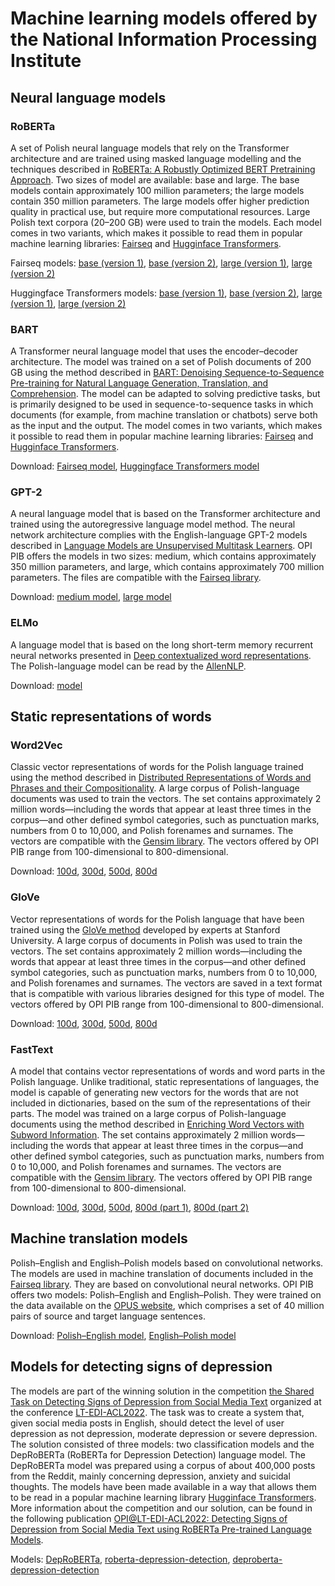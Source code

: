 # Machine learning models offered by the National Information Processing Institute

## Neural language models 

### RoBERTa

A set of Polish neural language models that rely on the Transformer architecture and are trained using masked language modelling and the techniques described in [RoBERTa: A Robustly Optimized BERT Pretraining Approach](https://arxiv.org/abs/1907.11692). Two sizes of model are available: base and large. The base models contain approximately 100 million parameters; the large models contain 350 million parameters. The large models offer higher prediction quality in practical use, but require more computational resources. Large Polish text corpora (20–200 GB) were used to train the models. Each model comes in two variants, which makes it possible to read them in popular machine learning libraries: [Fairseq](https://github.com/pytorch/fairseq) and [Hugginface Transformers](https://github.com/huggingface/transformers).

Fairseq models: [base (version 1)](https://share.opi.org.pl/s/YammFDDFyymxHjA), [base (version 2)](https://share.opi.org.pl/s/X78QyWBXmbTmWTr), [large (version 1)](https://share.opi.org.pl/s/TBM8q5Bzrqaa5XF), [large (version 2)](https://share.opi.org.pl/s/zwK4mofafDtgBx2)

Huggingface Transformers models: [base (version 1)](https://share.opi.org.pl/s/j9A9Fmij6smDTe8), [base (version 2)](https://share.opi.org.pl/s/JonE4qDDjzsQAtT), [large (version 1)](https://share.opi.org.pl/s/RAmxCTKDNY4naWe), [large (version 2)](https://share.opi.org.pl/s/FTpq7ceAgdeyR5k)

### BART

A Transformer neural language model that uses the encoder–decoder architecture. The model was trained on a set of Polish documents of 200 GB using the method described in [BART: Denoising Sequence-to-Sequence Pre-training for Natural Language Generation, Translation, and Comprehension](https://arxiv.org/abs/1910.13461). The model can be adapted to solving predictive tasks, but is primarily designed to be used in sequence-to-sequence tasks in which documents (for example, from machine translation or chatbots) serve both as the input and the output. The model comes in two variants, which makes it possible to read them in popular machine learning libraries: [Fairseq](https://github.com/pytorch/fairseq) and [Hugginface Transformers](https://github.com/huggingface/transformers).

Download: [Fairseq model](https://share.opi.org.pl/s/aw6o2g7joKS8m6D), [Huggingface Transformers model](https://share.opi.org.pl/s/nHPT3Ln7SBRyb5M)

### GPT-2

A neural language model that is based on the Transformer architecture and trained using the autoregressive language model method. The neural network architecture complies with the English-language GPT-2 models described in [Language Models are Unsupervised Multitask Learners](https://d4mucfpksywv.cloudfront.net/better-language-models/language_models_are_unsupervised_multitask_learners.pdf). OPI PIB offers the models in two sizes: medium, which contains approximately 350 million parameters, and large, which contains approximately 700 million parameters. The files are compatible with the [Fairseq library](https://github.com/pytorch/fairseq).

Download: [medium model](https://share.opi.org.pl/s/9p32SjLsASgepqz), [large model](https://share.opi.org.pl/s/TGXs2CytKnTbjNx)

### ELMo

A language model that is based on the long short-term memory recurrent neural networks presented in [Deep contextualized word representations](https://arxiv.org/abs/1802.05365). The Polish-language model can be read by the [AllenNLP](https://github.com/allenai/allennlp).

Download: [model](https://share.opi.org.pl/s/KrKRTytyQp7yka9)


## Static representations of words

### Word2Vec

Classic vector representations of words for the Polish language trained using the method described in [Distributed Representations of Words and Phrases
and their Compositionality](https://arxiv.org/abs/1310.4546). A large corpus of Polish-language documents was used to train the vectors. The set contains approximately 2 million words—including the words that appear at least three times in the corpus—and other defined symbol categories, such as punctuation marks, numbers from 0 to 10,000, and Polish forenames and surnames. The vectors are compatible with the  [Gensim library](https://radimrehurek.com/gensim/). The vectors offered by OPI PIB range from 100-dimensional to 800-dimensional.

Download: [100d](https://share.opi.org.pl/s/w7eTXQWeAJXX8tP), [300d](https://share.opi.org.pl/s/PnZD2Yck3jQT4ye), [500d](https://share.opi.org.pl/s/NMQXAjbi3yx7gZL), [800d](https://share.opi.org.pl/s/QTz8Jt2gbMmtnkx)

### GloVe

Vector representations of words for the Polish language that have been trained using the [GloVe method](https://aclanthology.org/D14-1162/) developed by experts at Stanford University. A large corpus of documents in Polish was used to train the vectors. The set contains approximately 2 million words—including the words that appear at least three times in the corpus—and other defined symbol categories, such as punctuation marks, numbers from 0 to 10,000, and Polish forenames and surnames. The vectors are saved in a text format that is compatible with various libraries designed for this type of model. The vectors offered by OPI PIB range from 100-dimensional to 800-dimensional.

Download: [100d](https://share.opi.org.pl/s/qeWtsizPZxJZXCY), [300d](https://share.opi.org.pl/s/kzWtFTTWAnNnmS4), [500d](https://share.opi.org.pl/s/TEernXTfFco2EXt), [800d](https://share.opi.org.pl/s/MQ4LisDdagX5DWL)

### FastText

A model that contains vector representations of words and word parts in the Polish language. Unlike traditional, static representations of languages, the model is capable of generating new vectors for the words that are not included in dictionaries, based on the sum of the representations of their parts. The model was trained on a large corpus of Polish-language documents using the method described in [Enriching Word Vectors with Subword Information](https://arxiv.org/abs/1607.04606). The set contains approximately 2 million words—including the words that appear at least three times in the corpus—and other defined symbol categories, such as punctuation marks, numbers from 0 to 10,000, and Polish forenames and surnames. The vectors are compatible with the [Gensim library](https://radimrehurek.com/gensim/). The vectors offered by OPI PIB range from 100-dimensional to 800-dimensional.

Download: [100d](https://share.opi.org.pl/s/JGwNPApL4NH2Lza), [300d](https://share.opi.org.pl/s/5cGH7xMiJg3FzEW), [500d](https://share.opi.org.pl/s/kgMqjCL7WM3zQ62), [800d (part 1)](https://share.opi.org.pl/s/o2e37A6KsZ4odtd), [800d (part 2)](https://share.opi.org.pl/s/a6926zpKPLy9Bq7)

## Machine translation models

Polish–English and English–Polish models based on convolutional networks. The models are used in machine translation of documents included in the [Fairseq library](https://github.com/pytorch/fairseq). They are based on convolutional neural networks. OPI PIB offers two models: Polish–English and English–Polish. They were trained on the data available on the [OPUS website](http://opus.nlpl.eu/), which comprises a set of 40 million pairs of source and target language sentences.

Download: [Polish–English model](https://share.opi.org.pl/s/ztGPz7q7aHk4CfH), [English–Polish model](https://share.opi.org.pl/s/GTW5n4KdiyFcaAq)

## Models for detecting signs of depression

The models are part of the winning solution in the competition [the Shared Task on Detecting Signs of Depression from Social Media Text](https://competitions.codalab.org/competitions/36410) organized at the conference [LT-EDI-ACL2022](https://sites.google.com/view/lt-edi-2022/home). The task was to create a system that, given social media posts in English, should detect the level of user depression as not depression, moderate depression or severe depression.
The solution consisted of three models: two classification models and the DepRoBERTa (RoBERTa for Depression Detection) language model. The DepRoBERTa model was prepared using a corpus of about 400,000 posts from the Reddit, mainly concerning depression, anxiety and suicidal thoughts. The models have been made available in a way that allows them to be read in a popular machine learning library [Hugginface Transformers](https://github.com/huggingface/transformers). More information about the competition and our solution, can be found in the following publication [OPI@LT-EDI-ACL2022: Detecting Signs of Depression from Social Media Text using RoBERTa Pre-trained Language Models](https://aclanthology.org/2022.ltedi-1.40/).

Models: [DepRoBERTa](https://huggingface.co/rafalposwiata/deproberta-large-v1), [roberta-depression-detection](https://huggingface.co/rafalposwiata/roberta-large-depression), [deproberta-depression-detection](https://huggingface.co/rafalposwiata/deproberta-large-depression)

